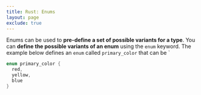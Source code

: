 ```yaml
---
title: Rust: Enums
layout: page
exclude: true
---
```


Enums can be used to **pre-define a set of possible variants for a type**. You can **define the possible variants of an enum** using the `enum` keyword. The example below defines an `enum` called `primary_color` that can be `
```rust
enum primary_color {
  red,
  yellow,
  blue
}
```
<!--stackedit_data:
eyJoaXN0b3J5IjpbNTY5MTMwOTI3XX0=
-->